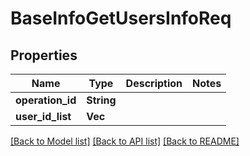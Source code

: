 # BaseInfoGetUsersInfoReq

## Properties

Name | Type | Description | Notes
------------ | ------------- | ------------- | -------------
**operation_id** | **String** |  | 
**user_id_list** | **Vec<String>** |  | 

[[Back to Model list]](../README.md#documentation-for-models) [[Back to API list]](../README.md#documentation-for-api-endpoints) [[Back to README]](../README.md)


